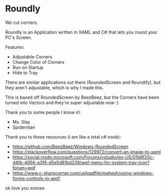 # Roundly
We cut corners.

Roundly is an Application written in XAML and C# that lets you round your PC's Screen.

Features:
* Adjustable Corners
* Change Color of Corners
* Run on Startup
* Hide to Tray

There are similar applications out there (RoundedScreen and Roundify), but they aren't adjustable, which is why I made this.

This is based off RoundedScreen by BeezBeez, but the Corners have been turned into Vectors and they're super adjustable now :)

Thank you to some people I know irl:

* Ms. Slay
* Spiderman

Thank you to these resources (i am like a total c# noob):
* https://github.com/BeezBeez/Windows-RoundedScreen
* https://stackoverflow.com/questions/129972/convert-an-image-to-xaml
* https://social.msdn.microsoft.com/Forums/vstudio/en-US/01b6f20c-d4fb-4956-a3f6-d5e5d91bd239/wpf-menu-for-system-tray-icon?forum=wpf
* https://www.c-sharpcorner.com/uploadfile/mahesh/using-windows-forms-controls-in-wpf/

ok love you xoxoxo
